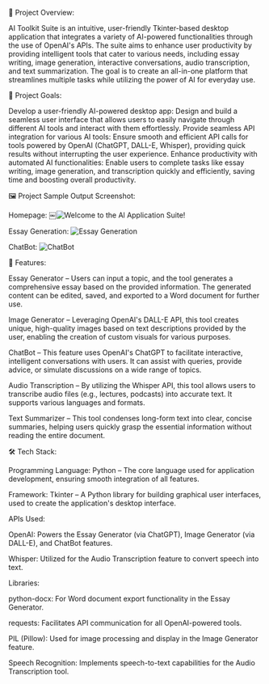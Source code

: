 📌 Project Overview:

AI Toolkit Suite is an intuitive, user-friendly Tkinter-based desktop application that integrates a variety of AI-powered functionalities through the use of OpenAI's APIs. The suite aims to enhance user productivity by providing intelligent tools that cater to various needs, including essay writing, image generation, interactive conversations, audio transcription, and text summarization. The goal is to create an all-in-one platform that streamlines multiple tasks while utilizing the power of AI for everyday use.

🔹 Project Goals:

Develop a user-friendly AI-powered desktop app: Design and build a seamless user interface that allows users to easily navigate through different AI tools and interact with them effortlessly.
Provide seamless API integration for various AI tools: Ensure smooth and efficient API calls for tools powered by OpenAI (ChatGPT, DALL-E, Whisper), providing quick results without interrupting the user experience.
Enhance productivity with automated AI functionalities: Enable users to complete tasks like essay writing, image generation, and transcription quickly and efficiently, saving time and boosting overall productivity.

🖼️ Project Sample Output Screenshot:

Homepage:
￼![Welcome to the Al Application Suite!](https://github.com/user-attachments/assets/d9d53859-32c2-424c-8f76-f4e2b15d4ea9)

Essay Generation:
![Essay Generation](https://github.com/user-attachments/assets/792be073-cef4-4f22-8692-a2a1ef1ecc24)

ChatBot:
![ChatBot](https://github.com/user-attachments/assets/748116ee-f774-4a38-b279-ba9911f3bcd0)

🚀 Features:

Essay Generator – Users can input a topic, and the tool generates a comprehensive essay based on the provided information. The generated content can be edited, saved, and exported to a Word document for further use.

Image Generator – Leveraging OpenAI's DALL-E API, this tool creates unique, high-quality images based on text descriptions provided by the user, enabling the creation of custom visuals for various purposes.

ChatBot – This feature uses OpenAI's ChatGPT to facilitate interactive, intelligent conversations with users. It can assist with queries, provide advice, or simulate discussions on a wide range of topics.

Audio Transcription – By utilizing the Whisper API, this tool allows users to transcribe audio files (e.g., lectures, podcasts) into accurate text. It supports various languages and formats.

Text Summarizer – This tool condenses long-form text into clear, concise summaries, helping users quickly grasp the essential information without reading the entire document.

🛠️ Tech Stack:

Programming Language: Python – The core language used for application development, ensuring smooth integration of all features.

Framework: Tkinter – A Python library for building graphical user interfaces, used to create the application's desktop interface.

APIs Used:

OpenAI: Powers the Essay Generator (via ChatGPT), Image Generator (via DALL-E), and ChatBot features.

Whisper: Utilized for the Audio Transcription feature to convert speech into text.

Libraries:

python-docx: For Word document export functionality in the Essay Generator.

requests: Facilitates API communication for all OpenAI-powered tools.

PIL (Pillow): Used for image processing and display in the Image Generator feature.

Speech Recognition: Implements speech-to-text capabilities for the Audio Transcription tool.
